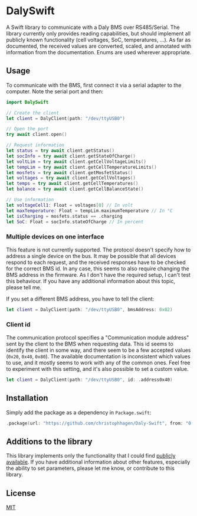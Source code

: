 # DalySwift

A Swift library to communicate with a Daly BMS over RS485/Serial. The library currently only provides reading capabilities, but should implement all publicly known functionality (cell voltages, SoC, temperatures, ...). As far as documented, the received values are converted, scaled, and annotated with information from the documentation. Enums are used wherever appropriate.

## Usage

To communicate with the BMS, first connect it via a serial adapter to the computer. Note the serial port and then:

```swift
import DalySwift

// Create the client
let client = DalyClient(path: "/dev/ttyUSB0")

// Open the port
try await client.open()

// Request information
let status = try await client.getStatus()
let socInfo = try await client.getStateOfCharge()
let voltLim = try await client.getCellVoltageLimits()
let tempLim = try await client.getCellTemperatureLimits()
let mosfets = try await client.getMosfetStatus()
let voltages = try await client.getCellVoltages()
let temps = try await client.getCellTemperatures()
let balance = try await client.getCellBalanceState()

// Use information
let voltageCell1: Float = voltages[0] // In volt
let maxTemperature: Float = tempLim.maximumTemperature // In °C
let isCharging = mosfets.status == .charging
let SoC: Float = socInfo.stateOfCharge // In percent
```

### Multiple devices on one interface

This feature is not currently supported.
The protocol doesn't specify how to address a single device on the bus.
It may be possible that all devices respond to each request, and the received responses have to be checked for the correct BMS id.
In any case, this seems to also require changing the BMS address in the firmware.
As I don't have the required setup, I can't test this behaviour.
If you have any additional information about this topic, please tell me.

If you set a different BMS address, you have to tell the client:

```swift
let client = DalyClient(path: "/dev/ttyUSB0", bmsAddress: 0x02)
```

### Client id

The communication protocol specifies a "Communication module address" sent by the client to the BMS when requesting data.
This id seems to identify the client in some way, and there seem to be a few accepted values (`0x20`, `0x40`, `0x80`).
The available documentation is inconsistent which values to use, and it mostly seems to work with any of the common ones.
Feel free to experiment with this setting, and it's also possible to set a custom value.

```swift
let client = DalyClient(path: "/dev/ttyUSB0", id: .address0x40)
```

## Installation

Simply add the package as a dependency in `Package.swift`:

```swift
.package(url: "https://github.com/christophhagen/Daly-Swift", from: "0.9.0")
```

## Additions to the library

This library implements only the functionality that I could find [publicly available](Docs/DALY-UART%20485%20Communications%20Protocol%20v1.2). If you have additional information about other features, especially the ability to set parameters, please let me know, or contribute to this library.

## License

[MIT](License.md)


